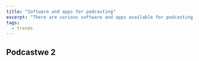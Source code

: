 ```yaml
---
title: "Software and apps for podcasting"
excerpt: "There are various software and apps available for podcasting each with its own set of features and benefits."
tags:
  - trends
---
```


## Podcastwe 2
